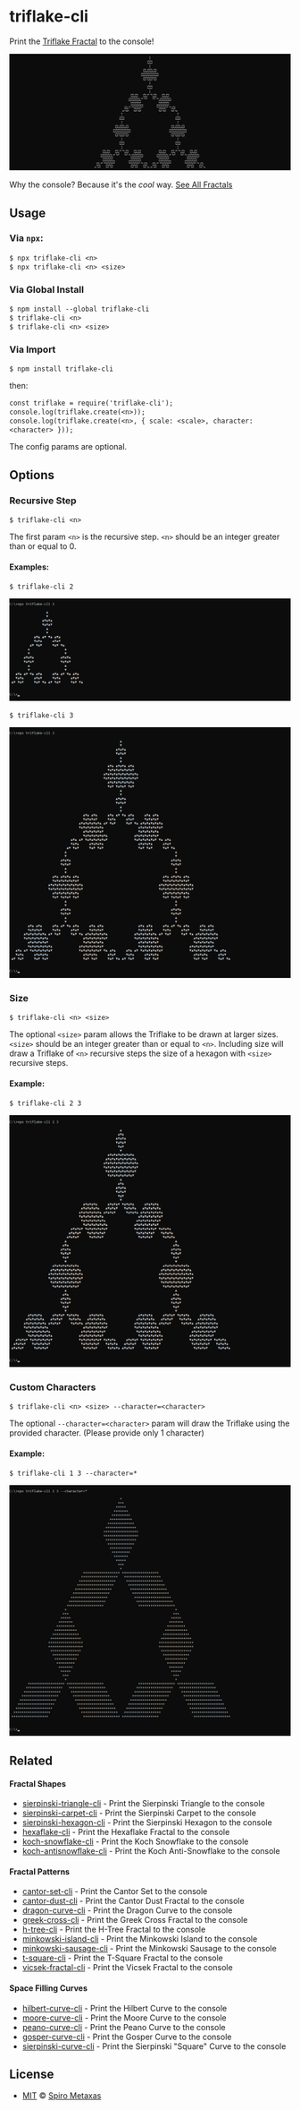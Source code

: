 # triflake-cli
Print the [Triflake Fractal](https://en.wikipedia.org/wiki/List_of_fractals_by_Hausdorff_dimension) to the console!

![What triflake-cli prints to the console](https://raw.githubusercontent.com/spirometaxas/triflake-cli/main/img/triflake-3-banner.png)

Why the console?  Because it's the *cool* way.  [See All Fractals](https://spirometaxas.com/projects/fractals-cli)

## Usage
### Via `npx`:
```
$ npx triflake-cli <n>
$ npx triflake-cli <n> <size>
```

### Via Global Install
```
$ npm install --global triflake-cli
$ triflake-cli <n>
$ triflake-cli <n> <size>
```

### Via Import
```
$ npm install triflake-cli
```
then:
```
const triflake = require('triflake-cli');
console.log(triflake.create(<n>));
console.log(triflake.create(<n>, { scale: <scale>, character: <character> }));
```
The config params are optional.

## Options
### Recursive Step  
```
$ triflake-cli <n>
```
The first param `<n>` is the recursive step.  `<n>` should be an integer greater than or equal to 0.

#### Examples:
```
$ triflake-cli 2
```
![What triflake-cli prints to the console](https://raw.githubusercontent.com/spirometaxas/triflake-cli/main/img/triflake-2.png)

```
$ triflake-cli 3
```
![What triflake-cli prints to the console](https://raw.githubusercontent.com/spirometaxas/triflake-cli/main/img/triflake-3.png)

### Size
```
$ triflake-cli <n> <size>
```
The optional `<size>` param allows the Triflake to be drawn at larger sizes.  `<size>` should be an integer greater than or equal to `<n>`.  Including size will draw a Triflake of `<n>` recursive steps the size of a hexagon with `<size>` recursive steps.  

#### Example:
```
$ triflake-cli 2 3
```
![What triflake-cli prints to the console](https://raw.githubusercontent.com/spirometaxas/triflake-cli/main/img/triflake-2-3.png)

### Custom Characters
```
$ triflake-cli <n> <size> --character=<character>
```
The optional `--character=<character>` param will draw the Triflake using the provided character.  (Please provide only 1 character)  

#### Example:
```
$ triflake-cli 1 3 --character=*
```
![What triflake-cli prints to the console](https://raw.githubusercontent.com/spirometaxas/triflake-cli/main/img/triflake-1-3-character.png)

## Related

#### Fractal Shapes
- [sierpinski-triangle-cli](https://www.npmjs.com/package/sierpinski-triangle-cli) - Print the Sierpinski Triangle to the console
- [sierpinski-carpet-cli](https://www.npmjs.com/package/sierpinski-carpet-cli) - Print the Sierpinski Carpet to the console
- [sierpinski-hexagon-cli](https://www.npmjs.com/package/sierpinski-hexagon-cli) - Print the Sierpinski Hexagon to the console
- [hexaflake-cli](https://www.npmjs.com/package/hexaflake-cli) - Print the Hexaflake Fractal to the console
- [koch-snowflake-cli](https://www.npmjs.com/package/koch-snowflake-cli) - Print the Koch Snowflake to the console
- [koch-antisnowflake-cli](https://www.npmjs.com/package/koch-antisnowflake-cli) - Print the Koch Anti-Snowflake to the console


#### Fractal Patterns
- [cantor-set-cli](https://www.npmjs.com/package/cantor-set-cli) - Print the Cantor Set to the console
- [cantor-dust-cli](https://www.npmjs.com/package/cantor-dust-cli) - Print the Cantor Dust Fractal to the console
- [dragon-curve-cli](https://www.npmjs.com/package/dragon-curve-cli) - Print the Dragon Curve to the console
- [greek-cross-cli](https://www.npmjs.com/package/greek-cross-cli) - Print the Greek Cross Fractal to the console
- [h-tree-cli](https://www.npmjs.com/package/h-tree-cli) - Print the H-Tree Fractal to the console
- [minkowski-island-cli](https://www.npmjs.com/package/minkowski-island-cli) - Print the Minkowski Island to the console
- [minkowski-sausage-cli](https://www.npmjs.com/package/minkowski-sausage-cli) - Print the Minkowski Sausage to the console
- [t-square-cli](https://www.npmjs.com/package/t-square-cli) - Print the T-Square Fractal to the console
- [vicsek-fractal-cli](https://www.npmjs.com/package/vicsek-fractal-cli) - Print the Vicsek Fractal to the console


#### Space Filling Curves
- [hilbert-curve-cli](https://www.npmjs.com/package/hilbert-curve-cli) - Print the Hilbert Curve to the console
- [moore-curve-cli](https://www.npmjs.com/package/moore-curve-cli) - Print the Moore Curve to the console
- [peano-curve-cli](https://www.npmjs.com/package/peano-curve-cli) - Print the Peano Curve to the console
- [gosper-curve-cli](https://www.npmjs.com/package/gosper-curve-cli) - Print the Gosper Curve to the console
- [sierpinski-curve-cli](https://www.npmjs.com/package/sierpinski-curve-cli) - Print the Sierpinski "Square" Curve to the console

## License
- [MIT](https://github.com/spirometaxas/triflake-cli/blob/main/LICENSE) &copy; [Spiro Metaxas](https://spirometaxas.com)
